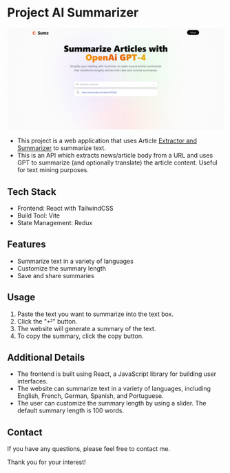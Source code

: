 # Project AI Summarizer

![Alt text](image.png)

* This project is a web application that uses Article [Extractor and Summarizer](https://rapidapi.com/restyler/api/article-extractor-and-summarizer?utm_source=youtube.com%2FJavaScriptMastery&utm_medium=referral&utm_campaign=DevRel) to summarize text.
* This is an API which extracts news/article body from a URL and uses GPT to summarize (and optionally translate) the article content. Useful for text mining purposes.


## Tech Stack

* Frontend: React with TailwindCSS
* Build Tool: Vite
* State Management: Redux

## Features

* Summarize text in a variety of languages
* Customize the summary length
* Save and share summaries

## Usage

1. Paste the text you want to summarize into the text box.
2. Click the "⏎" button.
3. The website will generate a summary of the text.
4. To copy the summary, click the copy button.

## Additional Details

* The frontend is built using React, a JavaScript library for building user interfaces.
* The website can summarize text in a variety of languages, including English, French, German, Spanish, and Portuguese.
* The user can customize the summary length by using a slider. The default summary length is 100 words.

## Contact

If you have any questions, please feel free to contact me.

Thank you for your interest!
